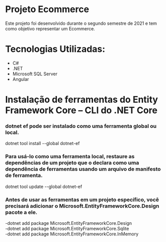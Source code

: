 # Projeto Ecommerce

Este projeto foi desenvolvido durante o segundo semestre de 2021 e tem como objetivo representar um Ecommerce. 

# Tecnologias Utilizadas:
- C#
- .NET
- Microsoft SQL Server
- Angular

# Instalação de ferramentas do Entity Framework Core – CLI do .NET Core
<h3>dotnet ef pode ser instalado como uma ferramenta global ou local.</h3>
dotnet tool install --global dotnet-ef<br>
<h3>Para usá-lo como uma ferramenta local, restaure as dependências de um projeto que o declara como uma dependência de ferramentas usando um arquivo de manifesto de ferramenta.</h3>
dotnet tool update --global dotnet-ef<br>
<h3>Antes de usar as ferramentas em um projeto específico, você precisará adicionar o Microsoft.EntityFrameworkCore.Design pacote a ele.</h3>
-dotnet add package Microsoft.EntityFrameworkCore.Design<br>
-dotnet add package Microsoft.EntityFrameworkCore.Sqlite<br>
-dotnet add package Microsoft.EntityFrameworkCore.InMemory<br>



